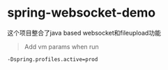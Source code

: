 # spring-websocket-demo  

这个项目整合了java based websocket和fileupload功能

> Add vm params when run
```
-Dspring.profiles.active=prod
```